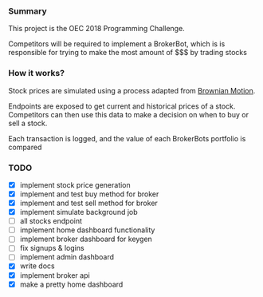### Summary
This project is the OEC 2018 Programming Challenge.

Competitors will be required to implement a BrokerBot, which is is
responsible for trying to make the most amount of $$$ by trading stocks

### How it works?
Stock prices are simulated using a process adapted from
[Brownian Motion](https://en.wikipedia.org/wiki/Brownian_motion).

Endpoints are exposed to get current and historical prices of a stock.
Competitors can then use this data to make a decision on when to buy
or sell a stock.

Each transaction is logged, and the value of each BrokerBots portfolio
is compared

### TODO
 - [x] implement stock price generation
 - [x] implement and test buy method for broker
 - [x] implement and test sell method for broker
 - [x] implement simulate background job
 - [ ] all stocks endpoint
 - [ ] implement home dashboard functionality
 - [ ] implement broker dashboard for keygen
 - [ ] fix signups & logins
 - [ ] implement admin dashboard
 - [x] write docs
 - [x] implement broker api
 - [x] make a pretty home dashboard
